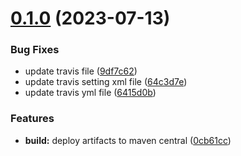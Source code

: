 # [0.1.0](https://github.com/IBM/watsonxdata-java-sdk/compare/v0.0.1...0.1.0) (2023-07-13)


### Bug Fixes

* update travis file ([9df7c62](https://github.com/IBM/watsonxdata-java-sdk/commit/9df7c62bb186b799852a98bbe90c51bbae0214ef))
* update travis setting xml file ([64c3d7e](https://github.com/IBM/watsonxdata-java-sdk/commit/64c3d7e2cd3708145a6e0c32ff96e923b19a1f08))
* update travis yml file ([6415d0b](https://github.com/IBM/watsonxdata-java-sdk/commit/6415d0bfb977ec4ba2f86f1bd2a7e9ab0227e30a))


### Features

* **build:** deploy artifacts to maven central ([0cb61cc](https://github.com/IBM/watsonxdata-java-sdk/commit/0cb61cc6d40e4c2ad57b380aaf7d3769d06106bd))
